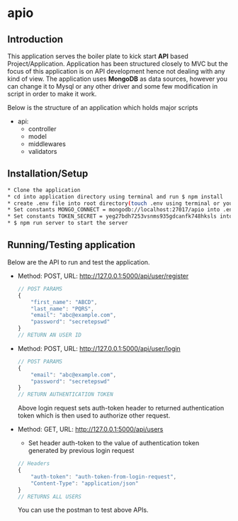 # apio

## Introduction
This application serves the boiler plate to kick start **API** based Project/Application.
Application has been structured closely to MVC but the focus of this application is on API development hence not dealing with any kind of view.
The application uses **MongoDB** as data sources, however you can change it to Mysql or any other driver and some few modification in script in order to make it work.

Below is the structure of an application which holds major scripts

* api:
  * controller
  * model
  * middlewares
  * validators
  
## Installation/Setup

```bash
* Clone the application
* cd into application directory using terminal and run $ npm install
* create .env file into root directory(touch .env using terminal or you can use any editor)
* Set constants MONGO_CONNECT = mongodb://localhost:27017/apio into .env or any url as per requirement.
* Set constants TOKEN_SECRET = yeg27bdh7253vsnms935gdcanfk748hksls into .env or any random string as per requirement.
* $ npm run server to start the server
```

## Running/Testing application

Below are the API to run and test the application.

* Method: POST, URL: http://127.0.0.1:5000/api/user/register
    ```js
    // POST PARAMS
    {
        "first_name": "ABCD",
        "last_name": "PQRS",
        "email": "abc@example.com",
        "password": "secretepswd"
    }
    // RETURN AN USER ID
    ```
* Method: POST, URL: http://127.0.0.1:5000/api/user/login
    ```js
    // POST PARAMS
    {
        "email": "abc@example.com",
        "password": "secretepswd"
    }
    // RETURN AUTHENTICATION TOKEN
    ```
    Above login request sets auth-token header to returned authentication token which is then used to authorize other request.

* Method: GET, URL: http://127.0.0.1:5000/api/users
    * Set header auth-token to the value of authentication token generated by previous login request
    ```js
    // Headers
    {
        "auth-token": "auth-token-from-login-request",
        "Content-Type": "application/json"
    }
    // RETURNS ALL USERS
    ```
    You can use the postman to test above APIs.